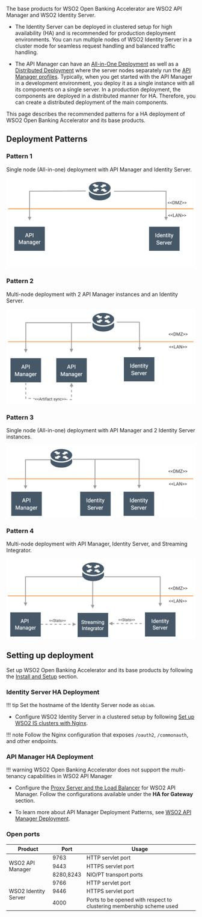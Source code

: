 The base products for WSO2 Open Banking Accelerator are WSO2 API Manager and WSO2 Identity Server. 

- The Identity Server can be deployed in clustered setup for high availability (HA) and is recommended for production 
deployment environments. You can run multiple nodes of WSO2 Identity Server in a cluster mode for seamless request 
handling and balanced traffic handling. 

- The API Manager can have an [All-in-One Deployment](https://apim.docs.wso2.com/en/4.0.0/install-and-setup/setup/single-node/all-in-one-deployment-overview/#!)
as well as a [Distributed Deployment](https://apim.docs.wso2.com/en/4.0.0/install-and-setup/setup/distributed-deployment/understanding-the-distributed-deployment-of-wso2-api-m)
where the server nodes separately run the [API Manager profiles](https://apim.docs.wso2.com/en/4.0.0/install-and-setup/setup/distributed-deployment/understanding-the-distributed-deployment-of-wso2-api-m/#api-m-profiles).
Typically, when you get started with the API Manager in a development environment, you deploy it as a 
single instance with all its components on a single server. In a production deployment, the components are 
deployed in a distributed manner for HA. Therefore, you can create a distributed deployment of the main components. 

This page describes the recommended patterns for a HA deployment of WSO2 Open Banking Accelerator and its
base products.

## Deployment Patterns

### Pattern 1

Single node (All-in-one) deployment with API Manager and Identity Server.

![pattern-1](../assets/img/install-and-setup/deployment-patterns/pattern-1.png)

### Pattern 2

Multi-node deployment with 2 API Manager instances and an Identity Server.

![pattern-2](../assets/img/install-and-setup/deployment-patterns/pattern-2.png)

### Pattern 3

Single node (All-in-one) deployment with API Manager and 2 Identity Server instances.

![pattern-3](../assets/img/install-and-setup/deployment-patterns/pattern-3.png)

### Pattern 4

Multi-node deployment with API Manager, Identity Server, and Streaming Integrator.

![pattern-4](../assets/img/install-and-setup/deployment-patterns/pattern-4.png)

## Setting up deployment

Set up WSO2 Open Banking Accelerator and its base products by following the [Install and Setup](setting-up-servers.md)
section. 

### Identity Server HA Deployment

!!! tip
    Set the hostname of the Identity Server node as `obiam`.

- Configure WSO2 Identity Server in a clustered setup by following 
  [Set up WSO2 IS clusters with Nginx](https://is.docs.wso2.com/en/5.11.0/setup/deployment-guide/#fronting-with-a-load-balancer?).

!!! note
    Follow the Nginx configuration that exposes `/oauth2`, `/commonauth`, and other endpoints.

### API Manager HA Deployment

!!! warning
    WSO2 Open Banking Accelerator does not support the multi-tenancy capabilities in WSO2 API Manager

- Configure the [Proxy Server and the Load Balancer](https://apim.docs.wso2.com/en/4.0.0/install-and-setup/setup/setting-up-proxy-server-and-the-load-balancer/configuring-the-proxy-server-and-the-load-balancer/#step-2-configure-the-load-balancerreverse-proxy-server)
  for WSO2 API Manager. Follow the configurations available under the **HA for Gateway** section.

- To learn more about API Manager Deployment Patterns, see 
[WSO2 API Manager Deployment](https://apim.docs.wso2.com/en/4.0.0/install-and-setup/setup/deployment-overview/).

### Open ports

<table>
   <thead>
      <tr>
         <th>Product</th>
         <th>Port</th>
         <th>Usage</th>
      </tr>
   </thead>
   <tbody>
      <tr>
         <td rowspan="3">WSO2 API Manager</td>
         <td>9763</td>
         <td>HTTP servlet port</td>
      </tr>
      <tr>
         <td>9443</td>
         <td>HTTPS servlet port</td>
      </tr>
      <tr>
         <td>8280,8243</td>
         <td>NIO/PT transport ports</td>
      </tr>
      <tr>
         <td rowspan="3">WSO2 Identity Server</td>
         <td>9766</td>
         <td>HTTP servlet port</td>
      </tr>
      <tr>
         <td>9446</td>
         <td>HTTPS servlet port</td>
      </tr>
      <tr>
         <td>4000</td>
         <td>Ports to be opened with respect to clustering membership scheme used</td>
      </tr>
   <tbody>
</table>
